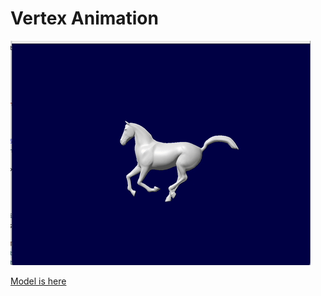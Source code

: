# Vertex Animation

![horse-gallop](https://github.com/yeduk3/VertexAnimation/blob/main/horse-gallop.gif)

[Model is here](https://people.csail.mit.edu/sumner/research/deftransfer/data.html)
